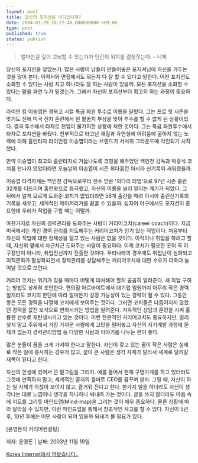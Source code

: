 ```yaml
---
layout: post
title: 당신의 포지션은 어디입니까?
date: 2004-01-29 20:27:48.000000000 +09:00
type: post
published: true
status: publish
---
```


> 얼마만큼 깊이 고뇌할 수 있는가가 인간의 위치를 결정짓는다.  – 니체

당신의 포지션을 찾았는가. 많은 사람이 남들이 만들어놓은 포지셔닝에 자신을 가두는 것을 많이 본다. 이력서와 면접에서도 뭐든지 다 잘 할 수 있다고 말한다. 어떤 포지션도 소화할 수 있다는 사람 치고 하나라도 잘 하는 사람이 있을까. 모든 포지션을 소화할 수 있다는 말을 과연 누가 믿겠는가. 그래서 자신의 포지션부터 확고히 하는 과정이 중요하다.

라이언 킹 이승엽은 경북고 시절 특급 좌완 투수로 이름을 달렸다. 그는 프로 첫 시즌을 맞기도 전에 미국 전지 훈련에서 왼 팔꿈치 부상을 맞아 투수를 할 수 없게 된 상황이었다. 결국 투수에서 타자로 전업이 불가피한 상황에 처한 것이다. 그는 특급 좌완투수에서 타자로 포지션을 바꿨다. 천부적으로 타고난 재질과 유연성에 어려움에 굴하지 않는 노력에 의해 홈런타자 라이언킹 이승엽이라는 브랜드가 서서히 그라운드에 각인되기 시작했다.

만약 이승엽이 최고의 홈런타자로 거듭나도록 코칭을 해주었던 백인천 감독과 박흥식 코치를 만나지 않았더라면 오늘날의 이승엽이 시즌 최다홈런 아시아 신기록이 새워졌을까.

이승엽 타격자세는 백인천 감독으로부터 전수 받은 '외다리 타법'으로 97년 시즌 홈런 32개를 터뜨리며 홈런왕으로 등극했고, 자신의 이름을 널리 알리는 계기가 되었다. 그 뒤에서 알게 모르게 도와준 코치가 없었더라면 56개 홈런을 때려 아시아 홈런신기록의 기록을 새우고, 세계적인 메이저리거를 꿈꿀 수 있을까. 심지어 야구에서도 포지션이 중요한데 우리가 직업을 구할 때는 어떨까.

마찬가지로 자신의 경력관리를 도와주는 사람이 커리어코치(career coach)이다. 지금 미국에서는 개인 경력 관리를 지도해주는 커리어코치가 인기 있는 직업이다. 처음부터 자신의 직업에 대한 정체성을 알고 있는 사람은 없을 것이다. 이직이나 취업을 하려고 할 때, 자신의 옆에서 차근차근 도와주는 사람이 필요하다. 이제 코치가 필요한 곳이 꼭 야구장만이 아니라, 취업전선까지 진출한 것이다. 우리나라의 경우에도 취업난이 심화되고 이직문화가 활성화되면서 경력관리를 상담해주는 커리어코치에 대한 수요가 더욱더 늘어날 것으로 보인다.

커리어 코치는 위기가 있을 때마다 어떻게 대처해야 할지 꼼꼼히 알려준다. 새 직업 구하는 방법도 상세히 조언한다. 편의점 아르바이트에서 대기업 임원까지 아무리 작은 경력일지라도 코치의 판단에 따라 얼마든지 성장 가능성이 있는 경력이 될 수 있다. 그동안 쌓은 모든 경력을 나열해 코치에게 보여주는 것이다. 그러면 코치들은 다듬어지지 않았던 경력을 값진 보석으로 변화시키는 방법을 알려준다. 지속적인 상담과 훈련을 시켜 훌륭한 선수로 재탄생시키고 있는 것이다. 이런 전문적인 커리어코치도 중요하지만, 멀리 찾지 말고 주위에서 가장 가까운 사람에게 고민을 털어놓고 자신의 자기계발 과정에 문제가 없는지 경력관리방법 등 다양한 사람과 이야기를 나누는 편이 좋다.

많은 분들이 꿈을 크게 가져야 한다고 말한다. 자신이 갖고 있는 꿈이 작은 사람은 실제로 작은 일에 종사하는 경우가 많고, 꿈이 큰 사람은 생각 자체가 달라서 세계로 달려갈 재목이 된다고 한다.

자신의 인생에 있어서 큰 밑그림을 그리자. 예를 들어서 현재 구멍가게를 하고 있더라도 그것에 만족하지 말고, 세계적인 굴지의 월마트 CEO를 꿈꾸며 살자. 그럴 때, 자신이 하는 일 자체가 하찮아 보이지 않고, 즐거워 진다고 한다. 한가지 일을 하더라도 자신이 생각나는 대로 느낌이나 생각을 하나하나 써내려 가는 것이다. 글을 쓰지 않더라도 마음 속에 지도를 그리듯 마인드맵(Mind-map)을 그리는 것이 매우 중요하다. 물론 상황에 따라 달라질 수 있지만, 이런 마인드맵을 통해서 창조적인 사고를 할 수 있다. 자신이 5년 후, 10년 후에는 어떤 사람이 되어 있을까 되새겨 볼 필요가 있다.

[윤영돈의 커리어컨설팅]


저자: 윤영돈 |  날짜: 2003년 11월 19일

[Korea Internet에서 퍼왔습니다..](http://korea.internet.com/channel/content.asp?cid=324&nid=26958)
